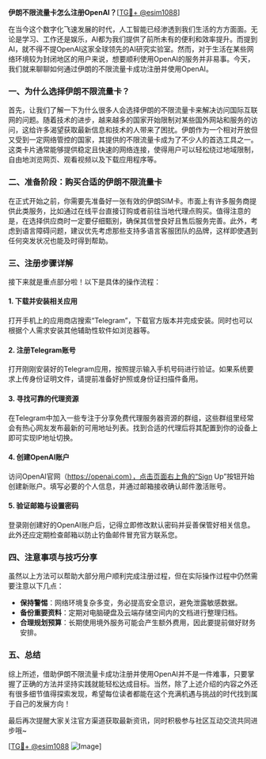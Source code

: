 **伊朗不限流量卡怎么注册OpenAI？**[[TG💪+ @esim1088](https://t.me/s/esim1088)]

在当今这个数字化飞速发展的时代，人工智能已经渗透到我们生活的方方面面。无论是学习、工作还是娱乐，AI都为我们提供了前所未有的便利和效率提升。而提到AI，就不得不提OpenAI这家全球领先的AI研究实验室。然而，对于生活在某些网络环境较为封闭地区的用户来说，想要顺利使用OpenAI的服务并非易事。今天，我们就来聊聊如何通过伊朗的不限流量卡成功注册并使用OpenAI。

### 一、为什么选择伊朗不限流量卡？

首先，让我们了解一下为什么很多人会选择伊朗的不限流量卡来解决访问国际互联网的问题。随着技术的进步，越来越多的国家开始限制对某些国外网站和服务的访问，这给许多渴望获取最新信息和技术的人带来了困扰。伊朗作为一个相对开放但又受到一定网络管控的国家，其提供的不限流量卡成为了不少人的首选工具之一。这类卡片通常能够提供稳定且快速的网络连接，使得用户可以轻松绕过地域限制，自由地浏览网页、观看视频以及下载应用程序等。

### 二、准备阶段：购买合适的伊朗不限流量卡

在正式开始之前，你需要先准备好一张有效的伊朗SIM卡。市面上有许多服务商提供此类服务，比如通过在线平台直接订购或者前往当地代理点购买。值得注意的是，在选择供应商时一定要仔细甄别，确保其信誉良好且售后服务完善。此外，考虑到语言障碍问题，建议优先考虑那些支持多语言客服团队的品牌，这样即使遇到任何突发状况也能及时得到帮助。

### 三、注册步骤详解

接下来就是重点部分啦！以下是具体的操作流程：

#### 1. 下载并安装相关应用
打开手机上的应用商店搜索“Telegram”，下载官方版本并完成安装。同时也可以根据个人需求安装其他辅助性软件如浏览器等。

#### 2. 注册Telegram账号
打开刚刚安装好的Telegram应用，按照提示输入手机号码进行验证。如果系统要求上传身份证明文件，请提前准备好护照或身份证扫描件备用。

#### 3. 寻找可靠的代理资源
在Telegram中加入一些专注于分享免费代理服务器资源的群组，这些群组里经常会有热心网友发布最新的可用地址列表。找到合适的代理后将其配置到你的设备上即可实现IP地址切换。

#### 4. 创建OpenAI账户
访问OpenAI官网（https://openai.com），点击页面右上角的“Sign Up”按钮开始创建新账户。填写必要的个人信息，并通过邮箱接收确认邮件激活账号。

#### 5. 验证邮箱与设置密码
登录刚创建好的OpenAI账户后，记得立即修改默认密码并妥善保管好相关信息。此外还应定期检查邮箱以防止钓鱼邮件冒充官方联系您。

### 四、注意事项与技巧分享

虽然以上方法可以帮助大部分用户顺利完成注册过程，但在实际操作过程中仍然需要注意以下几点：

- **保持警惕**：网络环境复杂多变，务必提高安全意识，避免泄露敏感数据。
- **备份重要资料**：定期对电脑硬盘及云端存储空间内的文档进行整理归档。
- **合理规划预算**：长期使用境外服务可能会产生额外费用，因此要提前做好财务安排。

### 五、总结

综上所述，借助伊朗不限流量卡成功注册并使用OpenAI并不是一件难事，只要掌握了正确的方法并坚持实践就能轻松达成目标。当然，除了上述介绍的内容之外还有很多细节值得探索发现，希望每位读者都能在这个充满机遇与挑战的时代找到属于自己的发展方向！

最后再次提醒大家关注官方渠道获取最新资讯，同时积极参与社区互动交流共同进步哦~ 

[[TG💪+ @esim1088](https://t.me/s/esim1088) ![Image](https://i.postimg.cc/4NQfJmqS/Snipaste-2025-05-13-00-14-12.png)]